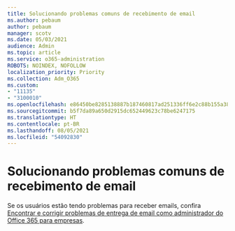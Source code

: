```yaml
---
title: Solucionando problemas comuns de recebimento de email
ms.author: pebaum
author: pebaum
manager: scotv
ms.date: 05/03/2021
audience: Admin
ms.topic: article
ms.service: o365-administration
ROBOTS: NOINDEX, NOFOLLOW
localization_priority: Priority
ms.collection: Adm_O365
ms.custom:
- "11135"
- "3100010"
ms.openlocfilehash: e86450be8285138887b187460817ad251336ff6e2c88b155a38f0a716b01a921
ms.sourcegitcommit: b5f7da89a650d2915dc652449623c78be6247175
ms.translationtype: HT
ms.contentlocale: pt-BR
ms.lasthandoff: 08/05/2021
ms.locfileid: "54092830"
---
```

# <a name="troubleshooting-common-email-receiving-issues"></a>Solucionando problemas comuns de recebimento de email

Se os usuários estão tendo problemas para receber emails, confira [Encontrar e corrigir problemas de entrega de email como administrador do Office 365 para empresas](https://docs.microsoft.com/exchange/troubleshoot/email-delivery/email-delivery-issues).